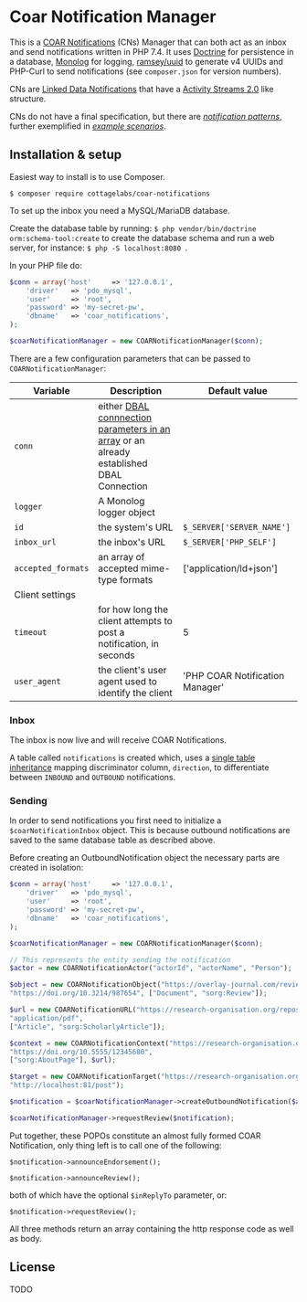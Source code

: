 # Coar Notification Manager

This is a [COAR Notifications](https://notify.coar-repositories.org/) (CNs) Manager that can both act as an inbox and
send notifications written in PHP 7.4. It uses [Doctrine](https://www.doctrine-project.org/) for persistence in a 
database, [Monolog](https://github.com/Seldaek/monolog) for logging,
[ramsey/uuid](https://github.com/ramsey/uuid) to generate v4 UUIDs and PHP-Curl to send notifications (see 
`composer.json` for version numbers).

CNs are [Linked Data Notifications](https://www.w3.org/TR/2017/REC-ldn-20170502/) that
have a [Activity Streams 2.0](https://www.w3.org/TR/activitystreams-core/) like structure.

CNs do not have a final specification, but there are 
[_notification patterns_](https://notify.coar-repositories.org/patterns/), further exemplified in
[_example scenarios_](https://notify.coar-repositories.org/scenarios/).

## Installation & setup
Easiest way to install is to use Composer.

`$ composer require cottagelabs/coar-notifications`

To set up the inbox you need a MySQL/MariaDB database.

Create the database table by  running: `$ php vendor/bin/doctrine orm:schema-tool:create` to create the database
schema and run a web server, for instance: `$ php -S localhost:8080 `.

In your PHP file do:

```php
$conn = array('host'     => '127.0.0.1',
    'driver'   => 'pdo_mysql',
    'user'     => 'root',
    'password' => 'my-secret-pw',
    'dbname'   => 'coar_notifications',
);

$coarNotificationManager = new COARNotificationManager($conn);
```

There are a few configuration parameters that can be passed to `COARNotificationManager`:

| Variable           | Description                                                                                                                                                                                              | Default value                   |
|--------------------|----------------------------------------------------------------------------------------------------------------------------------------------------------------------------------------------------------|---------------------------------|
| `conn`             | either [DBAL connnection parameters in an array](https://www.doctrine-project.org/projects/doctrine-dbal/en/latest/reference/configuration.html#configuration) or an already established DBAL Connection |                                 |
| `logger`           | A Monolog logger object                                                                                                                                                                                  |                                 |
| `id`               | the system's URL                                                                                                                                                                                         | `$_SERVER['SERVER_NAME']`       |
| `inbox_url`        | the inbox's URL                                                                                                                                                                                          | `$_SERVER['PHP_SELF']`          |
| `accepted_formats` | an array of accepted mime-type formats                                                                                                                                                                   | ['application/ld+json']         |
| Client settings    |
| `timeout`          | for how long the client attempts to post a notification, in seconds                                                                                                                                      | 5                               |
| `user_agent`       | the client's user agent used to identify the client                                                                                                                                                      | 'PHP COAR Notification Manager' |


### Inbox
The inbox is now live and will receive COAR Notifications.

A table called `notifications` is created which, uses a 
[single table inheritance](https://www.doctrine-project.org/projects/doctrine-orm/en/2.9/reference/inheritance-mapping.html#single-table-inheritance) mapping
discriminator column, `direction`, to differentiate between `INBOUND` and `OUTBOUND`
notifications.

### Sending
In order to send notifications you first need to initialize a `$coarNotificationInbox` object.
This is because outbound notifications are saved to the same database table as described above.

Before creating an OutboundNotification object the necessary parts are created in isolation:

```php
$conn = array('host'     => '127.0.0.1',
    'driver'   => 'pdo_mysql',
    'user'     => 'root',
    'password' => 'my-secret-pw',
    'dbname'   => 'coar_notifications',
);

$coarNotificationManager = new COARNotificationManager($conn);

// This represents the entity sending the notification
$actor = new COARNotificationActor("actorId", "actorName", "Person");

$object = new COARNotificationObject("https://overlay-journal.com/reviews/000001/00001",
"https://doi.org/10.3214/987654", ["Document", "sorg:Review"]);

$url = new COARNotificationURL("https://research-organisation.org/repository/preprint/201203/421/content.pdf",
"application/pdf",
["Article", "sorg:ScholarlyArticle"]);

$context = new COARNotificationContext("https://research-organisation.org/repository/preprint/201203/421/",
"https://doi.org/10.5555/12345680",
["sorg:AboutPage"], $url);

$target = new COARNotificationTarget("https://research-organisation.org/repository",
"http://localhost:81/post");

$notification = $coarNotificationManager->createOutboundNotification($actor, $object, $context, $target);

$coarNotificationManager->requestReview($notification);
```

Put together, these POPOs constitute an almost fully formed COAR Notification, only thing left is to call one of the following:

`$notification->announceEndorsement();`

`$notification->announceReview();`

both of which have the optional `$inReplyTo` parameter, or:

`$notification->requestReview();`

All three methods return an array containing the http response code as well as body.

## License
TODO

